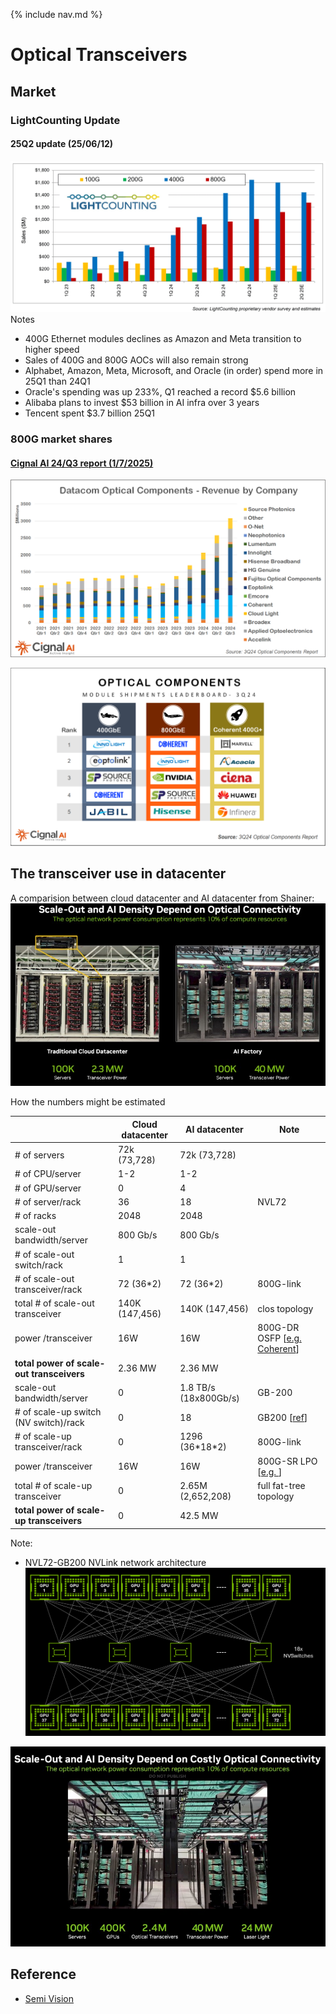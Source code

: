{% include nav.md %}

# Optical Transceivers

## Market 

### LightCounting Update

#### 25Q2 update (25/06/12)
![LightCounting](img/lightcounting_250612.png)
Notes
- 400G Ethernet modules declines as Amazon and Meta transition to higher speed
- Sales of 400G and 800G AOCs will also remain strong
- Alphabet, Amazon, Meta, Microsoft, and Oracle (in order) spend more in 25Q1 than 24Q1
- Oracle's spending was up 233%, Q1 reached a record $5.6 billion
- Alibaba plans to invest $53 billion in AI infra over 3 years
- Tencent spent $3.7 billion 25Q1

### 800G market shares

#### [Cignal AI 24/Q3 report (1/7/2025)](https://cignal.ai/2025/01/over-20-million-400g-800g-datacom-optical-module-shipments-expected-for-2024/)
![Cignal AI](img/3Q24-OPTCO-Revenue-by-Company-1.webp "Cignal AI")

![Cignal AI](img/3Q24-OPTCO-Leaderboard-1-1536x867.png "Cignal AI")


## The transceiver use in datacenter

A comparision between cloud datacenter and AI datacenter from Shainer:
![Shainer](img/nvidia-photonics-cloud-versus-ai.jpg "Shainer")

How the numbers might be estimated

|                   | Cloud datacenter | AI datacenter |  Note |
|-------------------|       -----------| ------------ | ---   |
| # of servers      | 72k (73,728)     | 72k (73,728) ||
| # of CPU/server   |      1-2         | 1-2        ||
| # of GPU/server   |        0         | 4          ||
| # of server/rack  | 36     | 18       | NVL72 |
| # of racks        | 2048   | 2048     ||
| scale-out bandwidth/server | 800 Gb/s | 800 Gb/s ||
| # of scale-out switch/rack | 1 | 1 ||
| # of scale-out transceiver/rack  | 72 (36*2) | 72 (36*2) | 800G-link |
| total # of scale-out transceiver | 140K (147,456) | 140K (147,456) | clos topology |
| power /transceiver | 16W  | 16W | 800G-DR OSFP [[e.g. Coherent](https://www.coherent.com/networking/transceivers/datacom/FTCE4517E1PXA)] |
| **total power of scale-out transceivers** | 2.36 MW | 2.36 MW | |
| scale-out bandwidth/server | 0        | 1.8 TB/s (18x800Gb/s) | GB-200 |
| # of scale-up switch (NV switch)/rack | 0 | 18 | GB200 [[ref](https://developer.nvidia.com/blog/nvidia-contributes-nvidia-gb200-nvl72-designs-to-open-compute-project/)] |
| # of scale-up transceiver/rack  | 0 | 1296 (36*18\*2) | 800G-link |
| power /transceiver | 16W  | 16W | 800G-SR LPO [[e.g. ]()] |
| total # of scale-up transceiver | 0 | 2.65M (2,652,208) | full fat-tree topology | 
| **total power of scale-up transceivers** | 0 | 42.5 MW | |

Note:
- NVL72-GB200 NVLink network architecture ![nvl72_nvlink](img/nvidia-gb200-nv72-nvlink-domain.png)

![Buck](img/nvidia-photonics-cloud-versus-ai-2.jpg "Buck")


## Reference
- [Semi Vision](https://tspasemiconductor.substack.com/p/vip-report-apr-2025-ofc-nvidia-copper)